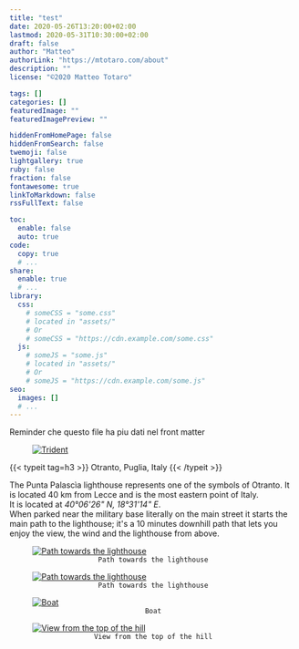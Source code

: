 ```yaml
---
title: "test"
date: 2020-05-26T13:20:00+02:00
lastmod: 2020-05-31T10:30:00+02:00
draft: false
author: "Matteo"
authorLink: "https://mtotaro.com/about"
description: ""
license: "©2020 Matteo Totaro"

tags: []
categories: []
featuredImage: ""
featuredImagePreview: ""

hiddenFromHomePage: false
hiddenFromSearch: false
twemoji: false
lightgallery: true
ruby: false
fraction: false
fontawesome: true
linkToMarkdown: false
rssFullText: false

toc:
  enable: false
  auto: true
code:
  copy: true
  # ...
share:
  enable: true
  # ...
library:
  css:
    # someCSS = "some.css"
    # located in "assets/"
    # Or
    # someCSS = "https://cdn.example.com/some.css"
  js:
    # someJS = "some.js"
    # located in "assets/"
    # Or
    # someJS = "https://cdn.example.com/some.js"
seo:
  images: []
  # ...
---
```

<p>Reminder che questo file ha piu dati nel front matter</p>

<style>
.oneForth{
    width:25%;
    float:left;
    margin:.5%;
}
.oneForth img{
    width:100%;
}
@media only screen and (max-width: 1440px) {
  .page {
    width: 56%;
  }
}

@media only screen and (max-width: 1200px) {
  .page {
    width: 52%;
  }

  #header-desktop .header-wrapper {
    padding-right: 1rem;
  }

  .search-dropdown.desktop {
    right: 1rem;
  }
}

@media only screen and (max-width: 960px) {
  #toc-auto {
    display: none;
  }

  #toc-static {
    display: block;
  }

  .page {
    width: 100%;
  }

  #header-desktop .header-wrapper {
    padding-left: 1rem;
  }
}
</style>

<div class="container-fluid">
    <div class="ratio-box fade-box">
        <figure>
          <a class="lightgallery" 
                  href=/images/uploads/ppalascia/6HD.jpg
                  title="Trident"
                  data-thumbnail=/images/uploads/ppalascia/6.jpg
                  data-sub-html="Trident">
                  <img class="progressive replace"
                      src=/images/uploads/ppalascia/6.jpg
                      data-src=/images/uploads/ppalascia/6HD.jpg
                      data-sizes=auto
                      alt="Trident"></a>
        </figure>
        {{< typeit tag=h3 >}} Otranto, Puglia, Italy {{< /typeit >}}
        <p>
        The Punta Palascìa lighthouse represents one of the symbols of Otranto. It is located 40 km from Lecce and is the most eastern point of Italy.<br>It is located at <i> 40°06'26" N, 18°31'14" E</i>.<br>When parked near the military base literally on the main street it starts the main path to the lighthouse; it's a 10 minutes downhill path that lets you enjoy the view, the wind and the lighthouse from above.</p>
        <figure>
          <a class="lightgallery" 
                  href=/images/uploads/ppalascia/4HD.jpg
                  title="Path towards the lighthouse"
                  data-thumbnail=/images/uploads/ppalascia/4.jpg
                  data-sub-html="Path towards the lighthouse">
                  <img class="progressive replace"
                      src=/images/uploads/ppalascia/4.jpg
                      data-src=/images/uploads/ppalascia/4HD.jpg
                      data-sizes=auto
                      alt="Path towards the lighthouse"></a>
              <figcaption class=image-caption style="text-align:center">
                <code>Path towards the lighthouse</code>
              </figcaption>
        </figure>
        <figure>
          <a class="lightgallery" 
                  href=/images/uploads/ppalascia/5HD.jpg
                  title="Path towards the lighthouse"
                  data-thumbnail=/images/uploads/ppalascia/5.jpg
                  data-sub-html="Path towards the lighthouse">
                  <img class="progressive replace"
                       src=/images/uploads/ppalascia/5.jpg
                       data-src=/images/uploads/ppalascia/5HD.jpg
                       data-sizes=auto
                       alt="Path towards the lighthouse"></a>
              <figcaption class=image-caption style="text-align:center">
                <code>Path towards the lighthouse</code>
              </figcaption>
          </figure>
        <figure>
          <a class="lightgallery" 
                  href=/images/uploads/ppalascia/3HD.jpg
                  title="Boat"
                  data-thumbnail=/images/uploads/ppalascia/3.jpg
                  data-sub-html="Boat">
                  <img class="progressive replace"
                      src=/images/uploads/ppalascia/3.jpg
                      data-src=/images/uploads/ppalascia/3HD.jpg
                      data-sizes=auto
                      alt="Boat"></a>
              <figcaption class=image-caption style="text-align:center">
                <code>Boat</code>
              </figcaption>
        </figure>
        <figure>
          <a class="lightgallery" 
                  href=/images/uploads/ppalascia/1HD.jpg
                  title="View from the top of the hill"
                  data-thumbnail=/images/uploads/ppalascia/1.jpg
                  data-sub-html="View from the top of the hill">
                  <img class="progressive replace"
                      src=/images/uploads/ppalascia/1.jpg
                      data-src=/images/uploads/ppalascia/1HD.jpg
                      data-sizes=auto
                      alt="View from the top of the hill"></a>
              <figcaption class=image-caption style="text-align:center">
                <code>View from the top of the hill</code>
              </figcaption>
        </figure>
 </div>
</div>

<!-- <div class="container">
      <div class="row">
          <div class="oneForth">
          <div class="oneForth">
                <img class="progressive replace" src="/images/uploads/amsterdam/1.jpg">
                <p>Caption</p>
          </div>
          </div>
          <div class="oneForth">
                <img class="progressive replace" src="/images/uploads/amsterdam/1.jpg">
                <p>Caption</p>
          </div>
          <div class="oneForth">
                <img class="progressive replace" src="/images/uploads/amsterdam/1.jpg">
                <p>Caption</p>
          </div>
          <div class="oneForth">
                <img class="progressive replace" src="/images/uploads/amsterdam/1.jpg">
                <p>Caption</p>
          </div>
      </div>
  </div> -->